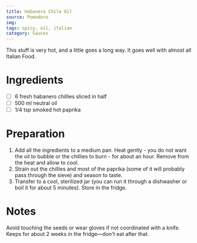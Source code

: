```yaml
---
title: Habanero Chile Oil
source: Pomodoro
img:
tags: spicy, oil, italian
category: Sauces
---
```


This stuff is very hot, and a little goes a long way. It goes well with almost all Italian Food.

Ingredients
===========

* [ ] 6 fresh habanero chillies sliced in half
* [ ] 500 ml neutral oil
* [ ] 1/4 tsp smoked hot paprika

Preparation
===========
1. Add all the ingredients to a medium pan. Heat gently - you do not want the oil to bubble or the chillies to burn - for about an hour. Remove from the heat and allow to cool.
2. Strain out the chillies and most of the paprika (some of it will probably pass through the sieve) and season to taste.
3. Transfer to a cool, sterilized jar (you can run it through a dishwasher or boil it for about 5 minutes). Store in the fridge.

Notes
=====

Avoid touching the seeds or wear gloves if not coordinated with a knife.
Keeps for about 2 weeks in the fridge—don't eat after that.
